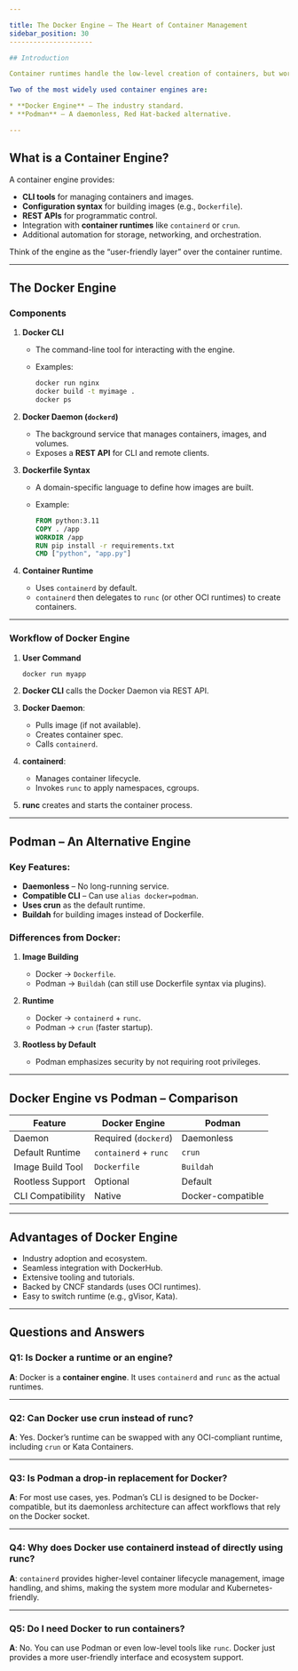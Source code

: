 ```yaml
---

title: The Docker Engine – The Heart of Container Management
sidebar_position: 30
---------------------

## Introduction

Container runtimes handle the low-level creation of containers, but working directly with them is complex. **Container engines** sit on top of runtimes to provide tools, automation, and a developer-friendly interface for building and managing containers.

Two of the most widely used container engines are:

* **Docker Engine** – The industry standard.
* **Podman** – A daemonless, Red Hat-backed alternative.

---
```


## What is a Container Engine?

A container engine provides:

- **CLI tools** for managing containers and images.
- **Configuration syntax** for building images (e.g., `Dockerfile`).
- **REST APIs** for programmatic control.
- Integration with **container runtimes** like `containerd` or `crun`.
- Additional automation for storage, networking, and orchestration.

Think of the engine as the “user-friendly layer” over the container runtime.

---

## The Docker Engine

### Components

1. **Docker CLI**

   - The command-line tool for interacting with the engine.
   - Examples:

     ```bash
     docker run nginx
     docker build -t myimage .
     docker ps
     ```

2. **Docker Daemon (`dockerd`)**

   - The background service that manages containers, images, and volumes.
   - Exposes a **REST API** for CLI and remote clients.

3. **Dockerfile Syntax**

   - A domain-specific language to define how images are built.
   - Example:

     ```Dockerfile
     FROM python:3.11
     COPY . /app
     WORKDIR /app
     RUN pip install -r requirements.txt
     CMD ["python", "app.py"]
     ```

4. **Container Runtime**

   - Uses `containerd` by default.
   - `containerd` then delegates to `runc` (or other OCI runtimes) to create
     containers.

---

### Workflow of Docker Engine

1. **User Command**

   ```bash
   docker run myapp
   ```

2. **Docker CLI** calls the Docker Daemon via REST API.
3. **Docker Daemon**:

   - Pulls image (if not available).
   - Creates container spec.
   - Calls `containerd`.

4. **containerd**:

   - Manages container lifecycle.
   - Invokes `runc` to apply namespaces, cgroups.

5. **runc** creates and starts the container process.

---

## Podman – An Alternative Engine

### Key Features:

- **Daemonless** – No long-running service.
- **Compatible CLI** – Can use `alias docker=podman`.
- **Uses crun** as the default runtime.
- **Buildah** for building images instead of Dockerfile.

### Differences from Docker:

1. **Image Building**

   - Docker → `Dockerfile`.
   - Podman → `Buildah` (can still use Dockerfile syntax via plugins).

2. **Runtime**

   - Docker → `containerd` + `runc`.
   - Podman → `crun` (faster startup).

3. **Rootless by Default**

   - Podman emphasizes security by not requiring root privileges.

---

## Docker Engine vs Podman – Comparison

| Feature           | Docker Engine         | Podman            |
| ----------------- | --------------------- | ----------------- |
| Daemon            | Required (`dockerd`)  | Daemonless        |
| Default Runtime   | `containerd` + `runc` | `crun`            |
| Image Build Tool  | `Dockerfile`          | `Buildah`         |
| Rootless Support  | Optional              | Default           |
| CLI Compatibility | Native                | Docker-compatible |

---

## Advantages of Docker Engine

- Industry adoption and ecosystem.
- Seamless integration with DockerHub.
- Extensive tooling and tutorials.
- Backed by CNCF standards (uses OCI runtimes).
- Easy to switch runtime (e.g., gVisor, Kata).

---

## Questions and Answers

### Q1: Is Docker a runtime or an engine?

**A**: Docker is a **container engine**. It uses `containerd` and `runc` as the
actual runtimes.

---

### Q2: Can Docker use crun instead of runc?

**A**: Yes. Docker’s runtime can be swapped with any OCI-compliant runtime,
including `crun` or Kata Containers.

---

### Q3: Is Podman a drop-in replacement for Docker?

**A**: For most use cases, yes. Podman’s CLI is designed to be
Docker-compatible, but its daemonless architecture can affect workflows that
rely on the Docker socket.

---

### Q4: Why does Docker use containerd instead of directly using runc?

**A**: `containerd` provides higher-level container lifecycle management, image
handling, and shims, making the system more modular and Kubernetes-friendly.

---

### Q5: Do I need Docker to run containers?

**A**: No. You can use Podman or even low-level tools like `runc`. Docker just
provides a more user-friendly interface and ecosystem support.
